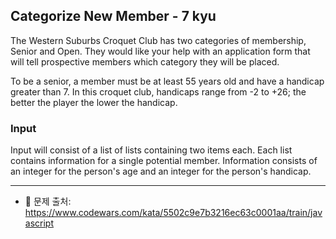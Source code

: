 ## Categorize New Member - 7 kyu

The Western Suburbs Croquet Club has two categories of membership, Senior and Open. They would like your help with an application form that will tell prospective members which category they will be placed.   

To be a senior, a member must be at least 55 years old and have a handicap greater than 7. In this croquet club, handicaps range from -2 to +26; the better the player the lower the handicap.   

### Input
Input will consist of a list of lists containing two items each. Each list contains information for a single potential member. Information consists of an integer for the person's age and an integer for the person's handicap.   

---

- 📌 문제 출처: https://www.codewars.com/kata/5502c9e7b3216ec63c0001aa/train/javascript
